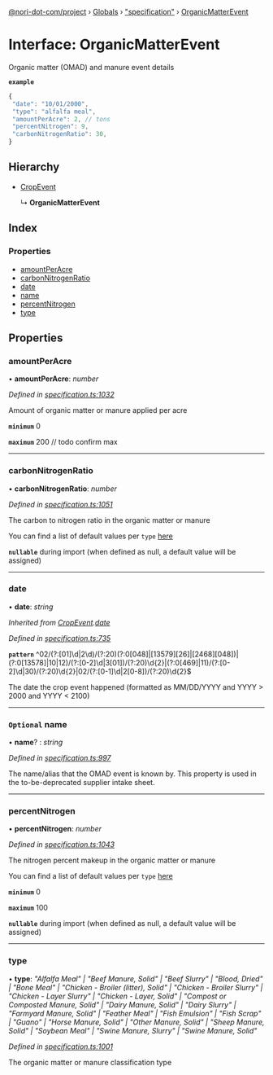 [@nori-dot-com/project](../README.md) › [Globals](../globals.md) › ["specification"](../modules/_specification_.md) › [OrganicMatterEvent](_specification_.organicmatterevent.md)

# Interface: OrganicMatterEvent

Organic matter (OMAD) and manure event details

**`example`** 

```js
{
 "date": "10/01/2000",
 "type": "alfalfa meal",
 "amountPerAcre": 2, // tons
 "percentNitrogen": 9,
 "carbonNitrogenRatio": 30,
}
```

## Hierarchy

* [CropEvent](_specification_.cropevent.md)

  ↳ **OrganicMatterEvent**

## Index

### Properties

* [amountPerAcre](_specification_.organicmatterevent.md#amountperacre)
* [carbonNitrogenRatio](_specification_.organicmatterevent.md#carbonnitrogenratio)
* [date](_specification_.organicmatterevent.md#date)
* [name](_specification_.organicmatterevent.md#optional-name)
* [percentNitrogen](_specification_.organicmatterevent.md#percentnitrogen)
* [type](_specification_.organicmatterevent.md#type)

## Properties

###  amountPerAcre

• **amountPerAcre**: *number*

*Defined in [specification.ts:1032](https://github.com/nori-dot-eco/nori-dot-com/blob/3e2e111/packages/project/src/specification.ts#L1032)*

Amount of organic matter or manure applied per acre

**`minimum`** 0

**`maximum`** 200 // todo confirm max

___

###  carbonNitrogenRatio

• **carbonNitrogenRatio**: *number*

*Defined in [specification.ts:1051](https://github.com/nori-dot-eco/nori-dot-com/blob/3e2e111/packages/project/src/specification.ts#L1051)*

The carbon to nitrogen ratio in the organic matter or manure

You can find a list of default values per `type` [here](go.nori.com/inputs)

**`nullable`** during import (when defined as null, a default value will be assigned)

___

###  date

• **date**: *string*

*Inherited from [CropEvent](_specification_.cropevent.md).[date](_specification_.cropevent.md#date)*

*Defined in [specification.ts:735](https://github.com/nori-dot-eco/nori-dot-com/blob/3e2e111/packages/project/src/specification.ts#L735)*

**`pattern`** ^02\/(?:[01]\d|2\d)\/(?:20)(?:0[048]|[13579][26]|[2468][048])|(?:0[13578]|10|12)\/(?:[0-2]\d|3[01])\/(?:20)\d{2}|(?:0[469]|11)\/(?:[0-2]\d|30)\/(?:20)\d{2}|02\/(?:[0-1]\d|2[0-8])\/(?:20)\d{2}$

The date the crop event happened (formatted as MM/DD/YYYY and YYYY > 2000 and YYYY < 2100)

___

### `Optional` name

• **name**? : *string*

*Defined in [specification.ts:997](https://github.com/nori-dot-eco/nori-dot-com/blob/3e2e111/packages/project/src/specification.ts#L997)*

The name/alias that the OMAD event is known by. This property is used in the to-be-deprecated supplier intake sheet.

___

###  percentNitrogen

• **percentNitrogen**: *number*

*Defined in [specification.ts:1043](https://github.com/nori-dot-eco/nori-dot-com/blob/3e2e111/packages/project/src/specification.ts#L1043)*

The nitrogen percent makeup in the organic matter or manure

You can find a list of default values per `type` [here](go.nori.com/inputs)

**`minimum`** 0

**`maximum`** 100

**`nullable`** during import (when defined as null, a default value will be assigned)

___

###  type

• **type**: *"Alfalfa Meal" | "Beef Manure, Solid" | "Beef Slurry" | "Blood, Dried" | "Bone Meal" | "Chicken - Broiler (litter), Solid" | "Chicken - Broiler Slurry" | "Chicken - Layer Slurry" | "Chicken - Layer, Solid" | "Compost or Composted Manure, Solid" | "Dairy Manure, Solid" | "Dairy Slurry" | "Farmyard Manure, Solid" | "Feather Meal" | "Fish Emulsion" | "Fish Scrap" | "Guano" | "Horse Manure, Solid" | "Other Manure, Solid" | "Sheep Manure, Solid" | "Soybean Meal" | "Swine Manure, Slurry" | "Swine Manure, Solid"*

*Defined in [specification.ts:1001](https://github.com/nori-dot-eco/nori-dot-com/blob/3e2e111/packages/project/src/specification.ts#L1001)*

The organic matter or manure classification type

